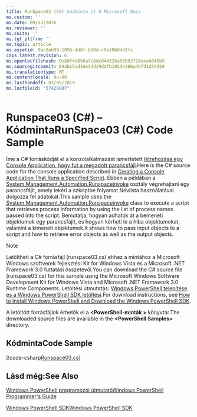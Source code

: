 ```yaml
---
title: RunSpace03 (C#) kódminta |} A Microsoft Docs
ms.custom: ''
ms.date: 09/13/2016
ms.reviewer: ''
ms.suite: ''
ms.tgt_pltfrm: ''
ms.topic: article
ms.assetid: 9ac8ab99-1856-4d6f-b30d-c0a18b8dd1fc
caps.latest.revision: 6
ms.openlocfilehash: 0e80f4d850a7c6dc044526a56b92f16eea4040b5
ms.sourcegitcommit: 69abc5ad16e5dd29ddfb1853e266a4bfd1d59d59
ms.translationtype: MT
ms.contentlocale: hu-HU
ms.lasthandoff: 03/05/2019
ms.locfileid: "57429907"
---
```

# <a name="runspace03-c-code-sample"></a><span data-ttu-id="b5c6e-102">Runspace03 (C#) – Kódminta</span><span class="sxs-lookup"><span data-stu-id="b5c6e-102">RunSpace03 (C#) Code Sample</span></span>

<span data-ttu-id="b5c6e-103">Íme a C# forráskódját el a konzolalkalmazást ismertetett [létrehozása egy Console Application, hogy fut a megadott parancsfájl](http://msdn.microsoft.com/en-us/a93e6006-36db-4bcc-b9da-c5bebf4ffd68).</span><span class="sxs-lookup"><span data-stu-id="b5c6e-103">Here is the C# source code for the console application described in [Creating a Console Application That Runs a Specified Script](http://msdn.microsoft.com/en-us/a93e6006-36db-4bcc-b9da-c5bebf4ffd68).</span></span> <span data-ttu-id="b5c6e-104">Ebben a példában a [System.Management.Automation.Runspaceinvoke](/dotnet/api/System.Management.Automation.RunspaceInvoke) osztály végrehajtani egy parancsfájlt, amely lekéri a szkriptbe folyamat Névlista használatával dolgozza fel adatokat.</span><span class="sxs-lookup"><span data-stu-id="b5c6e-104">This sample uses the [System.Management.Automation.Runspaceinvoke](/dotnet/api/System.Management.Automation.RunspaceInvoke) class to execute a script that retrieves process information by using the list of process names passed into the script.</span></span> <span data-ttu-id="b5c6e-105">Bemutatja, hogyan adhatók át a bemeneti objektumok egy parancsfájlt, és hogyan kérheti le a hiba objektumokat, valamint a kimeneti objektumok.</span><span class="sxs-lookup"><span data-stu-id="b5c6e-105">It shows how to pass input objects to a script and how to retrieve error objects as well as the output objects.</span></span>

> [!NOTE]
> <span data-ttu-id="b5c6e-106">Letöltheti a C# forrásfájl (runspace03.cs) ehhez a mintához a Microsoft Windows szoftverek fejlesztési Kit for Windows Vista és a Microsoft .NET Framework 3.0 futtatási összetevői.</span><span class="sxs-lookup"><span data-stu-id="b5c6e-106">You can download the C# source file (runspace03.cs) for this sample using the Microsoft Windows Software Development Kit for Windows Vista and Microsoft .NET Framework 3.0 Runtime Components.</span></span> <span data-ttu-id="b5c6e-107">Letöltési útmutatás: [Windows PowerShell telepítése és a Windows PowerShell SDK letöltési](/powershell/developer/installing-the-windows-powershell-sdk).</span><span class="sxs-lookup"><span data-stu-id="b5c6e-107">For download instructions, see [How to Install Windows PowerShell and Download the Windows PowerShell SDK](/powershell/developer/installing-the-windows-powershell-sdk).</span></span>
>
> <span data-ttu-id="b5c6e-108">A letöltött forrásfájlok érhetők el a  **\<PowerShell-minták >** könyvtár.</span><span class="sxs-lookup"><span data-stu-id="b5c6e-108">The downloaded source files are available in the **\<PowerShell Samples>** directory.</span></span>

## <a name="code-sample"></a><span data-ttu-id="b5c6e-109">Kódminta</span><span class="sxs-lookup"><span data-stu-id="b5c6e-109">Code Sample</span></span>

[!code-csharp[Runspace03.cs](../../powershell-sdk-samples/SDK-2.0/csharp/Runspace03/Runspace03.cs#L11-L88 "Runspace03.cs")]

## <a name="see-also"></a><span data-ttu-id="b5c6e-110">Lásd még:</span><span class="sxs-lookup"><span data-stu-id="b5c6e-110">See Also</span></span>

[<span data-ttu-id="b5c6e-111">Windows PowerShell programozói útmutató</span><span class="sxs-lookup"><span data-stu-id="b5c6e-111">Windows PowerShell Programmer's Guide</span></span>](./windows-powershell-programmer-s-guide.md)

[<span data-ttu-id="b5c6e-112">Windows PowerShell SDK</span><span class="sxs-lookup"><span data-stu-id="b5c6e-112">Windows PowerShell SDK</span></span>](../windows-powershell-reference.md)